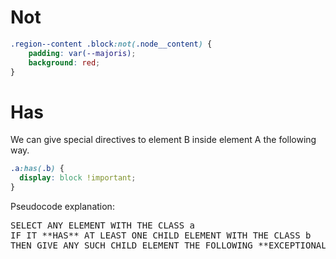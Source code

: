 # Not

```css
.region--content .block:not(.node__content) {
	padding: var(--majoris);
	background: red;
}
```

# Has

We can give special directives to element B inside element A the following way.

```css
.a:has(.b) {
  display: block !important;
}
```

Pseudocode explanation:

<pre>
SELECT ANY ELEMENT WITH THE CLASS a
IF IT **HAS** AT LEAST ONE CHILD ELEMENT WITH THE CLASS b
THEN GIVE ANY SUCH CHILD ELEMENT THE FOLLOWING **EXCEPTIONAL** CSS DIRECTIVES
</pre>
